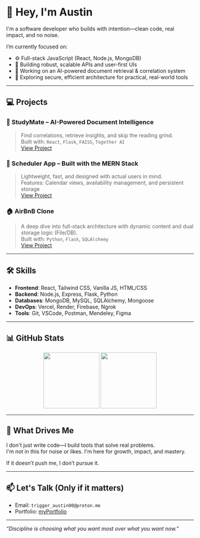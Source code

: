 # 👋 Hey, I'm Austin

I'm a software developer who builds with intention—clean code, real impact, and no noise.

I’m currently focused on:
- ⚙️ Full-stack JavaScript (React, Node.js, MongoDB)
- 🎯 Building robust, scalable APIs and user-first UIs
- 📁 Working on an AI-powered document retrieval & correlation system
- 🔐 Exploring secure, efficient architecture for practical, real-world tools

---

## 💻 Projects

### 🧠 StudyMate – AI-Powered Document Intelligence  
> Find correlations, retrieve insights, and skip the reading grind.  
Built with: `React`, `Flask`, `FAISS`, `Together AI`  
[View Project](https://github.com/triggerAustin/studymate)

### 📅 Scheduler App – Built with the MERN Stack  
> Lightweight, fast, and designed with actual users in mind.  
Features: Calendar views, availability management, and persistent storage  
[View Project](https://github.com/triggerAustin/scheduler-app)

### 🏠 AirBnB Clone  
> A deep dive into full-stack architecture with dynamic content and dual storage logic (File/DB).  
Built with: `Python`, `Flask`, `SQLAlchemy`  
[View Project](https://github.com/triggerAustin/AirBnB_clone_v2)

---

## 🛠️ Skills

- **Frontend**: React, Tailwind CSS, Vanilla JS, HTML/CSS  
- **Backend**: Node.js, Express, Flask, Python  
- **Databases**: MongoDB, MySQL, SQLAlchemy, Mongoose  
- **DevOps**: Vercel, Render, Firebase, Ngrok  
- **Tools**: Git, VSCode, Postman, Mendeley, Figma

---

## 📊 GitHub Stats

<p align="center">
  <img height="150" src="https://github-readme-stats.vercel.app/api?username=triggerAustin&show_icons=true&theme=tokyonight&hide=contribs&count_private=true" />
  <img height="150" src="https://github-readme-stats.vercel.app/api/top-langs/?username=triggerAustin&layout=compact&theme=tokyonight" />
</p>

---

## 📌 What Drives Me

I don't just write code—I build tools that solve real problems.  
I'm not in this for noise or likes. I'm here for growth, impact, and mastery.

If it doesn’t push me, I don’t pursue it.

---

## 📫 Let's Talk (Only if it matters)

- Email: `trigger_austin00@proton.me`
- Portfolio: [myPortfolio](https://austinnganga.web.app/)

---

_“Discipline is choosing what you want most over what you want now.”_
